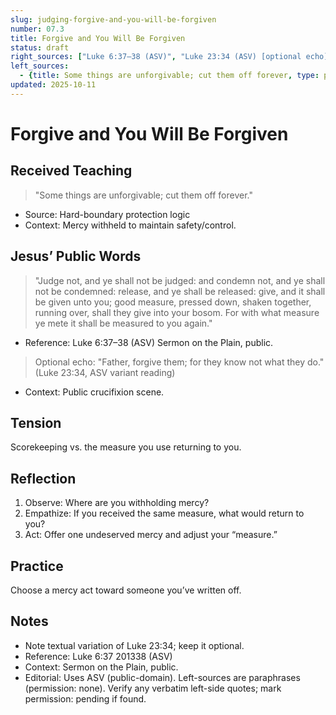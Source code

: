 ```yaml
---
slug: judging-forgive-and-you-will-be-forgiven
number: 07.3
title: Forgive and You Will Be Forgiven
status: draft
right_sources: ["Luke 6:37–38 (ASV)", "Luke 23:34 (ASV) [optional echo]"]
left_sources:
  - {title: Some things are unforgivable; cut them off forever, type: paraphrase, permission: none}
updated: 2025-10-11
---
```


# Forgive and You Will Be Forgiven

## Received Teaching
> "Some things are unforgivable; cut them off forever."
- Source: Hard-boundary protection logic
- Context: Mercy withheld to maintain safety/control.

## Jesus’ Public Words
> "Judge not, and ye shall not be judged: and condemn not, and ye shall not be condemned: release, and ye shall be released: give, and it shall be given unto you; good measure, pressed down, shaken together, running over, shall they give into your bosom. For with what measure ye mete it shall be measured to you again."
- Reference: Luke 6:37–38 (ASV) Sermon on the Plain, public.

> Optional echo: "Father, forgive them; for they know not what they do." (Luke 23:34, ASV variant reading)
- Context: Public crucifixion scene.

## Tension
Scorekeeping vs. the measure you use returning to you.

## Reflection
1. Observe: Where are you withholding mercy?
2. Empathize: If you received the same measure, what would return to you?
3. Act: Offer one undeserved mercy and adjust your “measure.”

## Practice
Choose a mercy act toward someone you’ve written off.

## Notes
- Note textual variation of Luke 23:34; keep it optional.
- Reference: Luke 6:37
201338 (ASV)
- Context: Sermon on the Plain, public.
- Editorial: Uses ASV (public-domain). Left-sources are paraphrases (permission: none). Verify any verbatim left-side quotes; mark permission: pending if found.